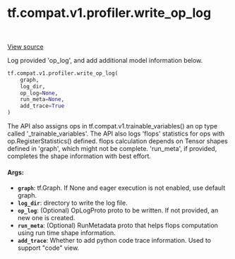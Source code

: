 <div itemscope itemtype="http://developers.google.com/ReferenceObject">
<meta itemprop="name" content="tf.compat.v1.profiler.write_op_log" />
<meta itemprop="path" content="Stable" />
</div>

# tf.compat.v1.profiler.write_op_log

<!-- Insert buttons and diff -->

<table class="tfo-notebook-buttons tfo-api" align="left">
</table>

<a target="_blank" href="/code/stable/tensorflow/python/profiler/tfprof_logger.py">View source</a>



Log provided 'op_log', and add additional model information below.

``` python
tf.compat.v1.profiler.write_op_log(
    graph,
    log_dir,
    op_log=None,
    run_meta=None,
    add_trace=True
)
```



<!-- Placeholder for "Used in" -->

  The API also assigns ops in tf.compat.v1.trainable_variables() an op type
  called '_trainable_variables'.
  The API also logs 'flops' statistics for ops with op.RegisterStatistics()
  defined. flops calculation depends on Tensor shapes defined in 'graph',
  which might not be complete. 'run_meta', if provided, completes the shape
  information with best effort.

#### Args:


* <b>`graph`</b>: tf.Graph. If None and eager execution is not enabled, use
    default graph.
* <b>`log_dir`</b>: directory to write the log file.
* <b>`op_log`</b>: (Optional) OpLogProto proto to be written. If not provided, an new
    one is created.
* <b>`run_meta`</b>: (Optional) RunMetadata proto that helps flops computation using
    run time shape information.
* <b>`add_trace`</b>: Whether to add python code trace information.
    Used to support "code" view.

